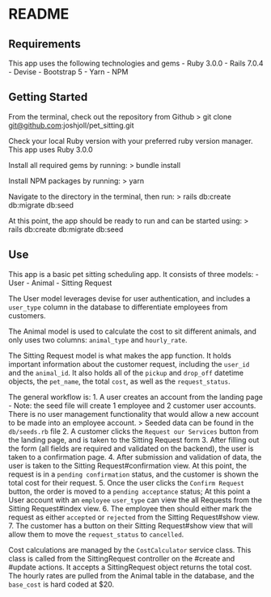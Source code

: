 # README

## Requirements
This app uses the following technologies and gems
    - Ruby 3.0.0
    - Rails 7.0.4
    - Devise
    - Bootstrap 5
    - Yarn
    - NPM

## Getting Started
From the terminal, check out the repository from Github
    > git clone git@github.com:joshjoll/pet_sitting.git

Check your local Ruby version with your preferred ruby version manager. This app uses Ruby 3.0.0

Install all required gems by running:
    > bundle install

Install NPM packages by running:
    > yarn

Navigate to the directory in the terminal, then run:
    > rails db:create db:migrate db:seed

At this point, the app should be ready to run and can be started using:
    > rails db:create db:migrate db:seed

## Use
This app is a basic pet sitting scheduling app. It consists of three models:
    - User
    - Animal
    - Sitting Request

The User model leverages devise for user authentication, and includes a `user_type` column in the database to differentiate employees from customers.

The Animal model is used to calculate the cost to sit different animals, and only uses two columns: `animal_type` and `hourly_rate`.

The Sitting Request model is what makes the app function. It holds important information about the customer request, including the `user_id` and the `animal_id`. It also holds all of the `pickup` and `drop_off` datetime objects, the `pet_name`, the total `cost`, as well as the `request_status`.

The general workflow is:
    1. A user creates an account from the landing page
    - Note: the seed file will create 1 employee and 2 customer user accounts. There is no user management functionality that would allow a new account to be made into an employee account.
    > Seeded data can be found in the `db/seeds.rb` file
    2. A customer clicks the `Request our Services` button from the landing page, and is taken to the Sitting Request form
    3. After filling out the form (all fields are required and validated on the backend), the user is taken to a confirmation page.
    4. After submission and validation of data, the user is taken to the Sitting Request#confirmation view. At this point, the request is in a `pending confirmation` status, and the customer is shown the total cost for their request.
    5. Once the user clicks the `Confirm Request` button, the order is moved to a `pending acceptance` status; At this point a User account with an `employee` `user_type` can view the all Requests from the Sitting Request#index view.
    6. The employee then should either mark the request as either `accepted` or `rejected` from the Sitting Request#show view.
    7. The customer has a button on their Sitting Request#show view that will allow them to move the `request_status` to `cancelled`.

Cost calculations are managed by the `CostCalculator` service class. This class is called from the SittingRequest controller on the #create and #update actions. It accepts a SittingRequest object returns the total cost. The hourly rates are pulled from the Animal table in the database, and the `base_cost` is hard coded at $20.

